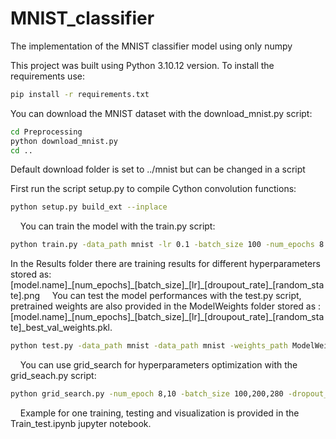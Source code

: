 # MNIST_classifier
The implementation of the MNIST classifier model using only numpy

This project was built using Python 3.10.12 version. To install the requirements use:
```bash
pip install -r requirements.txt
```

You can download the MNIST dataset with the download_mnist.py script:
```bash
cd Preprocessing
python download_mnist.py
cd ..
```
Default download folder is set to ../mnist but can be changed in a script
&nbsp;
&nbsp;

First run the script setup.py to compile Cython convolution functions:
```bash
python setup.py build_ext --inplace
```
&nbsp;
&nbsp;
You can train the model with the train.py script:
```bash
python train.py -data_path mnist -lr 0.1 -batch_size 100 -num_epochs 8 -random_state 42
```
In the Results folder there are training results for different hyperparameters stored as:
[model.name]\_[num_epochs]\_[batch_size]\_[lr]\_[droupout_rate]\_[random_state].png
&nbsp;
&nbsp;
You can test the model performances with the test.py script, pretrained weights are also provided in the ModelWeights folder stored as : [model.name]\_[num_epochs]\_[batch_size]\_[lr]\_[droupout_rate]\_[random_state]_best_val_weights.pkl.
```bash
python test.py -data_path mnist -data_path mnist -weights_path ModelWeights/MNIST_classifier_convolution_8_best_val_weights.pkl -random_state 42
```
&nbsp;
&nbsp;
You can use grid_search for hyperparameters optimization with the grid_seach.py script:
```bash
python grid_search.py -num_epoch 8,10 -batch_size 100,200,280 -dropout_rate 0.0,0.25,0.5 -learning_rate 0.1,0.05 ModelWeights/MNIST_classifier_convolution_8_100_0.1_0.0_42_best_val_weights.pkl -random_state 42
```
&nbsp;
&nbsp;
Example for one training, testing and visualization is provided in the Train_test.ipynb jupyter notebook.










